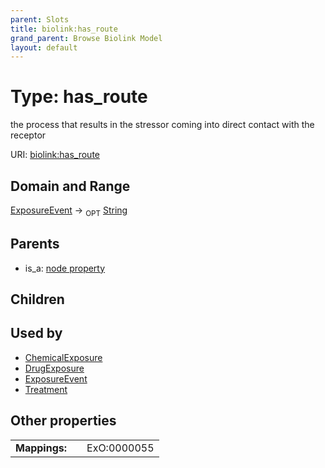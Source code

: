 ```yaml
---
parent: Slots
title: biolink:has_route
grand_parent: Browse Biolink Model
layout: default
---
```


# Type: has_route


the process that results in the stressor coming into direct contact with the receptor

URI: [biolink:has_route](https://w3id.org/biolink/vocab/has_route)

## Domain and Range

[ExposureEvent](ExposureEvent.md) ->  <sub>OPT</sub> [String](types/String.md)

## Parents

 *  is_a: [node property](node_property.md)

## Children


## Used by

 * [ChemicalExposure](ChemicalExposure.md)
 * [DrugExposure](DrugExposure.md)
 * [ExposureEvent](ExposureEvent.md)
 * [Treatment](Treatment.md)

## Other properties

|  |  |  |
| --- | --- | --- |
| **Mappings:** | | ExO:0000055 |

